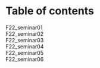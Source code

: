 # Table of contents  
  
  
F22_seminar01  
F22_seminar02  
F22_seminar03  
F22_seminar04  
F22_seminar05  
F22_seminar06  
